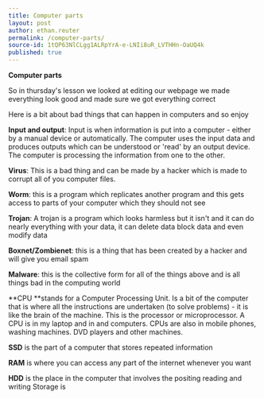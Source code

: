 ```yaml
---
title: Computer parts
layout: post
author: ethan.reuter
permalink: /computer-parts/
source-id: 1tQP63NlCLgg1ALRpYrA-e-LNIi8uR_LVTHHn-OaUQ4k
published: true
---
```

**Computer parts**

So in thursday's lesson we looked at editing our webpage we made everything look good and made sure we got everything correct 

Here is a bit about bad things that can happen in computers and so enjoy  

**Input and output**: Input is when information is put into a computer - either by a manual device or automatically. The computer uses the input data and produces outputs which can be understood or 'read' by an output device. The computer is processing the information from one to the other.

**Virus**: This is a bad thing and can be made by a hacker which is made to corrupt all of you computer files.

**Worm**:  this is a program which replicates another program and this gets access to parts of your computer which they should not see

**Trojan**:  A trojan is a program which looks harmless but it isn't and it can do nearly everything with your data, it can delete data block data and even modify data 

**Boxnet/Zombienet**:  this is a thing that has been created by a hacker and will give you email spam 

**Malware**: this is the collective form for all of the things above and is all things bad in the computing world

**CPU **stands for a Computer Processing Unit. Is a bit of the computer that is where all the instructions are undertaken (to solve problems)  - it is like the brain of the machine.  This is the processor or microprocessor.  A CPU is in my laptop and in and computers.  CPUs are also in mobile phones, washing machines. DVD players and other machines.

**SSD** is the part of a computer that stores repeated information 

**RAM** is where you can access any part of the internet whenever you want

**HDD** is the place in the computer that involves the positing reading and writing Storage is 


